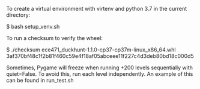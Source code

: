 To create a virtual environment with virtenv and python 3.7 in the current directory:

$ bash setup_venv.sh <name of your environment>

To run a checksum to verify the wheel:

$ ./checksum ece471_duckhunt-1.1.0-cp37-cp37m-linux_x86_64.whl 3af370bf48c1f2b81f460c59e4f18af05abceee11f227c4d3deb80bd18c000d5


Sometimes, Pygame will freeze when running +200 levels sequentially with quiet=False.  To avoid this, run each level independently.  An example of this can be found in run_test.sh 
